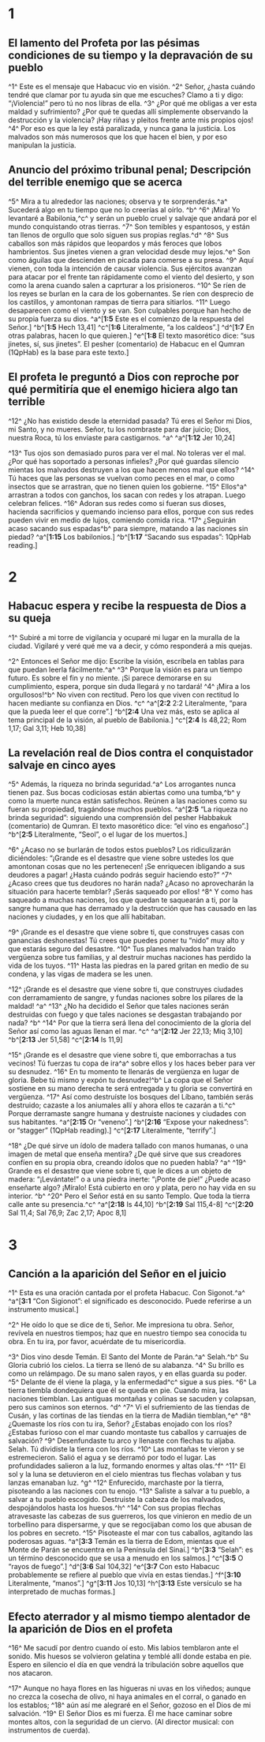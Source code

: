 # 1 
## El lamento del Profeta por las pésimas condiciones de su tiempo y la depravación de su pueblo
^1^ Este es el mensaje que Habacuc vio en visión. ^2^ Señor, ¿hasta cuándo tendré que clamar por tu ayuda sin que me escuches? Clamo a ti y digo: “¡Violencia!” pero tú no nos libras de ella. ^3^ ¿Por qué me obligas a ver esta maldad y sufrimiento? ¿Por qué te quedas allí simplemente observando la destrucción y la violencia? ¡Hay riñas y pleitos frente ante mis propios ojos! ^4^ Por eso es que la ley está paralizada, y nunca gana la justicia. Los malvados son más numerosos que los que hacen el bien, y por eso manipulan la justicia. 

## Anuncio del próximo tribunal penal; Descripción del terrible enemigo que se acerca
^5^ Mira a tu alrededor las naciones; observa y te sorprenderás.^a^ Sucederá algo en tu tiempo que no lo creerías al oírlo. ^b^ ^6^ ¡Mira! Yo levantaré a Babilonia,^c^ y serán un pueblo cruel y salvaje que andará por el mundo conquistando otras tierras. ^7^ Son temibles y espantosos, y están tan llenos de orgullo que solo siguen sus propias reglas.^d^ ^8^ Sus caballos son más rápidos que leopardos y más feroces que lobos hambrientos. Sus jinetes vienen a gran velocidad desde muy lejos.^e^ Son como águilas que descienden en picada para comerse a su presa. ^9^ Aquí vienen, con toda la intención de causar violencia. Sus ejércitos avanzan para atacar por el frente tan rápidamente como el viento del desierto, y son como la arena cuando salen a caprturar a los prisioneros. ^10^ Se ríen de los reyes se burlan en la cara de los gobernantes. Se ríen con desprecio de los castillos, y amontonan rampas de tierra para sitiarlos. ^11^ Luego desaparecen como el viento y se van. Son culpables porque han hecho de su propia fuerza su dios. 
^a^[**1:5** Este es el comienzo de la respuesta del Señor.] ^b^[**1:5** Hech 13,41] ^c^[**1:6** Literalmente, “a los caldeos”.] ^d^[**1:7** En otras palabras, hacen lo que quieren.] ^e^[**1:8** El texto masorético dice: “sus jinetes, sí, sus jinetes”. El pesher (comentario) de Habacuc en el Qumran (1QpHab) es la base para este texto.]

## El profeta le preguntó a Dios con reproche por qué permitiría que el enemigo hiciera algo tan terrible
^12^ ¿No has existido desde la eternidad pasada? Tú eres el Señor mi Dios, mi Santo, y no mueres. Señor, tu los nombraste para dar juicio; Dios, nuestra Roca, tú los enviaste para castigarnos. ^a^ 
^a^[**1:12** Jer 10,24]

^13^ Tus ojos son demasiado puros para ver el mal. No toleras ver el mal. ¿Por qué has soportado a personas infieles? ¿Por qué guardas silencio mientas los malvados destruyen a los que hacen menos mal que ellos? ^14^ Tú haces que las personas se vuelvan como peces en el mar, o como insectos que se arrastran, que no tienen quien los gobierne. ^15^ Ellos^a^ arrastran a todos con ganchos, los sacan con redes y los atrapan. Luego celebran felices. ^16^ Adoran sus redes como si fueran sus dioses, hacienda sacrificios y quemando incienso para ellos, porque con sus redes pueden vivir en medio de lujos, comiendo comida rica. ^17^ ¿Seguirán acaso sacando sus espadas^b^ para siempre, matando a las naciones sin piedad?
^a^[**1:15** Los babilonios.] ^b^[**1:17** “Sacando sus espadas”: 1QpHab reading.]

# 2 
## Habacuc espera y recibe la respuesta de Dios a su queja
^1^ Subiré a mi torre de vigilancia y ocuparé mi lugar en la muralla de la ciudad. Vigilaré y veré qué me va a decir, y cómo responderá a mis quejas. 

^2^ Entonces el Señor me dijo: Escribe la visión, escríbela en tablas para que puedan leerla fácilmente.^a^ ^3^ Porque la visión es para un tiempo futuro. Es sobre el fin y no miente. ¡Si parece demorarse en su cumplimiento, espera, porque sin duda llegará y no tardará! ^4^ ¡Mira a los orgullosos!^b^ No viven con rectitud. Pero los que viven con rectitud lo hacen mediante su confianza en Dios. ^c^ 
^a^[**2:2** 2:2 Literalmente, “para que la pueda leer el que corre”.] ^b^[**2:4** Una vez más, esto se aplica al tema principal de la visión, al pueblo de Babilonia.] ^c^[**2:4** Is 48,22; Rom 1,17; Gal 3,11; Heb 10,38]

## La revelación real de Dios contra el conquistador salvaje en cinco ayes
^5^ Además, la riqueza no brinda seguridad.^a^ Los arrogantes nunca tienen paz. Sus bocas codiciosas están abiertas como una tumba,^b^ y como la muerte nunca están satisfechos. Reúnen a las naciones como su fueran su propiedad, tragándose muchos pueblos. 
^a^[**2:5** “La riqueza no brinda seguridad”: siguiendo una comprensión del pesher Habbakuk (comentario) de Qumran. El texto masorético dice: “el vino es engañoso”.] ^b^[**2:5** Literalmente, “Seol”, o el lugar de los muertos.]

^6^ ¿Acaso no se burlarán de todos estos pueblos? Los ridiculizarán diciéndoles: “¡Grande es el desastre que viene sobre ustedes los que amontonan cosas que no les pertenecen! ¡Se enriquecen ibligando a sus deudores a pagar! ¿Hasta cuándo podrás seguir haciendo esto?” ^7^ ¿Acaso crees que tus deudores no harán nada? ¿Acaso no aprovecharán la situación para hacerte temblar? ¡Serás saqueado por ellos! ^8^ Y como has saqueado a muchas naciones, los que quedan te saquearán a ti, por la sangre humana que has derramado y la destrucción que has causado en las naciones y ciudades, y en los que allí habitaban. 

^9^ ¡Grande es el desastre que viene sobre ti, que construyes casas con ganancias deshonestas! Tú crees que puedes poner tu “nido” muy alto y que estarás seguro del desastre. ^10^ Tus planes malvados han traído vergüenza sobre tus familias, y al destruir muchas naciones has perdido la vida de los tuyos. ^11^ Hasta las piedras en la pared gritan en medio de su condena, y las vigas de madera se les unen. 

^12^ ¡Grande es el desastre que viene sobre ti, que construyes ciudades con derramamiento de sangre, y fundas naciones sobre los pilares de la maldad! ^a^ ^13^ ¿No ha decidido el Señor que tales naciones serán destruidas con fuego y que tales naciones se desgastan trabajando por nada? ^b^ ^14^ Por que la tierra será llena del conocimiento de la gloria del Señor así como las aguas llenan el mar. ^c^ 
^a^[**2:12** Jer 22,13; Miq 3,10] ^b^[**2:13** Jer 51,58] ^c^[**2:14** Is 11,9]

^15^ ¡Grande es el desastre que viene sobre ti, que emborrachas a tus vecinos! Tú fuerzas tu copa de ira^a^ sobre ellos y los haces beber para ver su desnudez. ^16^ En tu momento te llenarás de vergüenza en lugar de gloria. Bebe tú mismo y expón tu desnudez!^b^ La copa que el Señor sostiene en su mano derecha te será entregada y tu gloria se convertirá en vergüenza. ^17^ Así como destruíste los bosques del Líbano, también serás destruido; cazaste a los aniumales allí y ahora ellos te cazarán a ti.^c^ Porque derramaste sangre humana y destruiste naciones y ciudades con sus habitantes. 
^a^[**2:15** Or “veneno”.] ^b^[**2:16** “Expose your nakedness”: or “stagger” (1QpHab reading).] ^c^[**2:17** Literalmente, “terrify”.]

^18^ ¿De qué sirve un ídolo de madera tallado con manos humanas, o una imagen de metal que enseña mentira? ¿De qué sirve que sus creadores confíen en su propia obra, creando ídolos que no pueden habla? ^a^ ^19^ Grande es el desastre que viene sobre ti, que le dices a un objeto de madera: “¡Levántate!” o a una piedra inerte: “¡Ponte de pie!” ¿Puede acaso enseñarte algo? ¡Míralo! Está cubierto en oro y plata, pero no hay vida en su interior. ^b^ ^20^ Pero el Señor está en su santo Templo. Que toda la tierra calle ante su presencia.^c^ 
^a^[**2:18** Is 44,10] ^b^[**2:19** Sal 115,4-8] ^c^[**2:20** Sal 11,4; Sal 76,9; Zac 2,17; Apoc 8,1]

# 3 
## Canción a la aparición del Señor en el juicio
^1^ Esta es una oración cantada por el profeta Habacuc. Con Sigonot.^a^ 
^a^[**3:1** “Con Sigionot”: el significado es desconocido. Puede referirse a un instrumento musical.]

^2^ He oído lo que se dice de ti, Señor. Me impresiona tu obra. Señor, revívela en nuestros tiempos; haz que en nuestro tiempo sea conocida tu obra. En tu ira, por favor, acuérdate de tu misericordia. 

^3^ Dios vino desde Temán. El Santo del Monte de Parán.^a^ Selah.^b^ Su Gloria cubrió los cielos. La tierra se llenó de su alabanza. ^4^ Su brillo es como un relámpago. De su mano salen rayos, y en ellas guarda su poder. ^5^ Delante de él viene la plaga, y la enfermedad^c^ sigue a sus pies. ^6^ La tierra tiembla dondequiera que él se queda en pie. Cuando mira, las naciones tiemblan. Las antiguas montañas y colinas se sacuden y colapsan, pero sus caminos son eternos. ^d^ ^7^ Vi el sufriemiento de las tiendas de Cusán, y las cortinas de las tiendas en la tierra de Madián tiemblan,^e^ ^8^ ¿Quemaste los ríos con tu ira, Señor? ¿Estabas enojado con los ríos? ¿Estabas furioso con el mar cuando montaste tus caballos y carruajes de salvación? ^9^ Desenfundaste tu arco y llenaste con flechas tu aljaba. Selah. Tú dividiste la tierra con los ríos. ^10^ Las montañas te vieron y se estremecieron. Salió el agua y se derramó por todo el lugar. Las profundidades salieron a la luz, formando enormes y altas olas.^f^ ^11^ El sol y la luna se detuvieron en el cielo mientras tus flechas volaban y tus lanzas emanaban luz. ^g^ ^12^ Enfurecido, marchaste por la tierra, pisoteando a las naciones con tu enojo. ^13^ Saliste a salvar a tu pueblo, a salvar a tu pueblo escogido. Destruiste la cabeza de los malvados, despojándolos hasta los huesos.^h^ ^14^ Con sus propias flechas atravesaste las cabezas de sus guerreros, los que vinieron en medio de un torbellino para dispersarme, y que se regocijaban como los que abusan de los pobres en secreto. ^15^ Pisoteaste el mar con tus caballos, agitando las poderosas aguas. 
^a^[**3:3** Temán es la tierra de Edom, mientas que el Monte de Parán se encuentra en la Península del Sinaí.] ^b^[**3:3** “Selah”: es un término desconocido que se usa a menudo en los salmos.] ^c^[**3:5** O “rayos de fuego”.] ^d^[**3:6** Sal 104,32] ^e^[**3:7** Con esto Habacuc probablemente se refiere al pueblo que vivía en estas tiendas.] ^f^[**3:10** Literalmente, “manos”.] ^g^[**3:11** Jos 10,13] ^h^[**3:13** Este versículo se ha interpretado de muchas formas.]

## Efecto aterrador y al mismo tiempo alentador de la aparición de Dios en el profeta
^16^ Me sacudí por dentro cuando oí esto. Mis labios temblaron ante el sonido. Mis huesos se volvieron gelatina y temblé allí donde estaba en pie. Espero en silencio el día en que vendrá la tribulación sobre aquellos que nos atacaron. 

^17^ Aunque no haya flores en las higueras ni uvas en los viñedos; aunque no crezca la cosecha de olivo, ni haya animales en el corral, o ganado en los establos; ^18^ aún así me alegraré en el Señor, gozoso en el Dios de mi salvación. ^19^ El Señor Dios es mi fuerza. Él me hace caminar sobre montes altos, con la seguridad de un ciervo. (Al director musical: con instrumentos de cuerda). 